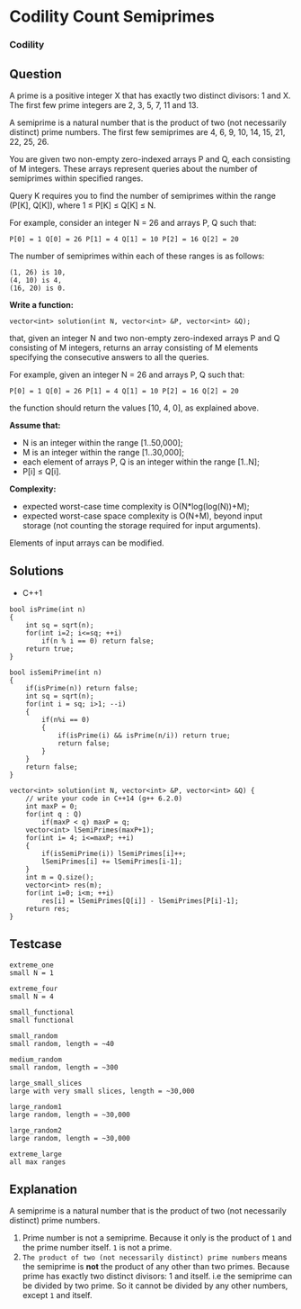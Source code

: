 # Codility Count Semiprimes

### Codility

## Question

A prime is a positive integer X that has exactly two distinct divisors: 1 and X. The first few prime integers are 2, 3, 5, 7, 11 and 13.

A semiprime is a natural number that is the product of two (not necessarily distinct) prime numbers. The first few semiprimes are 4, 6, 9, 10, 14, 15, 21, 22, 25, 26.

You are given two non-empty zero-indexed arrays P and Q, each consisting of M integers. These arrays represent queries about the number of semiprimes within specified ranges.

Query K requires you to find the number of semiprimes within the range (P[K], Q[K]), where 1 ≤ P[K] ≤ Q[K] ≤ N.

For example, consider an integer N = 26 and arrays P, Q such that:
```
P[0] = 1 Q[0] = 26 P[1] = 4 Q[1] = 10 P[2] = 16 Q[2] = 20
```

The number of semiprimes within each of these ranges is as follows:
```
(1, 26) is 10,
(4, 10) is 4,
(16, 20) is 0.
```

**Write a function:**
```
vector<int> solution(int N, vector<int> &P, vector<int> &Q);
```

that, given an integer N and two non-empty zero-indexed arrays P and Q consisting of M integers, returns an array consisting of M elements specifying the consecutive answers to all the queries.

For example, given an integer N = 26 and arrays P, Q such that:
```
P[0] = 1 Q[0] = 26 P[1] = 4 Q[1] = 10 P[2] = 16 Q[2] = 20
```

the function should return the values [10, 4, 0], as explained above.

**Assume that:**

* N is an integer within the range [1..50,000];
* M is an integer within the range [1..30,000];
* each element of arrays P, Q is an integer within the range [1..N];
* P[i] ≤ Q[i].

**Complexity:**

* expected worst-case time complexity is O(N*log(log(N))+M);
* expected worst-case space complexity is O(N+M), beyond input storage (not counting the storage required for input arguments).

Elements of input arrays can be modified.

## Solutions

* C++1
```
bool isPrime(int n)
{
    int sq = sqrt(n);
    for(int i=2; i<=sq; ++i)
        if(n % i == 0) return false;
    return true;
}

bool isSemiPrime(int n)
{
    if(isPrime(n)) return false;
    int sq = sqrt(n);
    for(int i = sq; i>1; --i)
    {
        if(n%i == 0) 
        {
            if(isPrime(i) && isPrime(n/i)) return true;
            return false;
        }
    }
    return false;
}

vector<int> solution(int N, vector<int> &P, vector<int> &Q) {
    // write your code in C++14 (g++ 6.2.0)
    int maxP = 0;
    for(int q : Q)
        if(maxP < q) maxP = q;
    vector<int> lSemiPrimes(maxP+1);
    for(int i= 4; i<=maxP; ++i)
    {
        if(isSemiPrime(i)) lSemiPrimes[i]++;
        lSemiPrimes[i] += lSemiPrimes[i-1];
    }
    int m = Q.size();
    vector<int> res(m);
    for(int i=0; i<m; ++i)
        res[i] = lSemiPrimes[Q[i]] - lSemiPrimes[P[i]-1];
    return res;
}
```

## Testcase
```
extreme_one 
small N = 1
```

```
extreme_four 
small N = 4
```

```
small_functional 
small functional
```

```
small_random 
small random, length = ~40
```

```
medium_random 
small random, length = ~300
```

```
large_small_slices 
large with very small slices, length = ~30,000
```

```
large_random1 
large random, length = ~30,000
```

```
large_random2 
large random, length = ~30,000
```

```
extreme_large 
all max ranges
```

## Explanation

A semiprime is a natural number that is the product of two (not necessarily distinct) prime numbers. 

1. Prime number is not a semiprime. Because it only is the product of `1` and the prime number itself. `1` is not a prime.
2. `The product of two (not necessarily distinct) prime numbers` means the semiprime is **not** the product of any other than two primes. Because prime has exactly two distinct divisors: 1 and itself. i.e the semiprime can be divided by two prime. So it cannot be divided by any other numbers, except `1` and itself.


